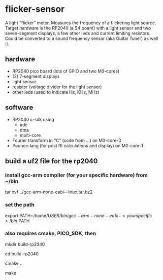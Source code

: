# flicker-sensor
A light "flicker" meter. Measures the frequency of a flickering light source. Target hardware is the RP2040 (a $4 board) with a light sensor and two seven-segment displays, a few other leds and current limiting resistors. Could be converted to a sound frequency sensor (aka Guitar Tuner) as well :). 

## hardware
 * RP2040 pico board (lots of GPIO and two M0-cores)
 * (2) 7-segment displays
 * light sensor 
 * resistor (voltage divider for the light sensor)
 * other leds (used to indicate Hz, KHz, MHz)

## software
* RP2040 c-sdk using
    * adc
    * dma
    * multi-core
* Fourier transform in "C" (code from ...) on M0-core-0
* Pounce-lang (for post fft calculations and display) on M0-core-1

## build a uf2 file for the rp2040
### install gcc-arm compiler (for your specific hardware) from ~/bin
tar xvf ../gcc-arm-none-eabi-<your specific hardware>-linux.tar.bz2

### set the path
export PATH=/home/$USER/bin/gcc-arm-none-eabi-<your specific>/bin:$PATH

### also requires cmake, PICO_SDK, then
mkdir build-rp2040

cd build-rp2040

cmake ..

make 


